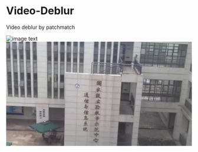 # Video-Deblur
Video deblur by patchmatch

![image text](http://github.com/dovedx/Video-Deblur/demo1/building_blur.jpg)
![Image text](demo1/building_sharp.jpg)

